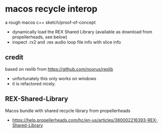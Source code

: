 # macos recycle interop
a rough macos c++ sketch/proof-of-concept 
* dynamically load the REX Shared Library (available as download from propellerheads, see below) 
* inspect .rx2 and .rex audio loop file info with slice info

## credit
based on rexlib from https://github.com/noorus/rexlib 
* unfortunately this only works on windows
* it is refactored nicely. 

## REX-Shared-Library
Macos bundle with shared recycle library from propellerheads
* https://help.propellerheads.com/hc/en-us/articles/360002216393-REX-Shared-Library
